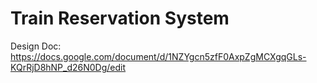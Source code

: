 # Train Reservation System

Design Doc: https://docs.google.com/document/d/1NZYgcn5zfF0AxpZgMCXgqGLs-KQrRjD8hNP_d26N0Dg/edit
